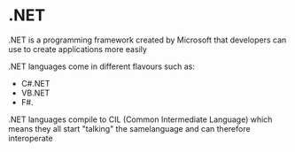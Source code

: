 # .NET


.NET is a programming framework created by Microsoft that developers can use to create applications more easily

.NET languages come in different flavours such as: 
* C#.NET 
* VB.NET 
* F#. 

.NET languages compile to CIL (Common Intermediate Language) 
which means they all start "talking" the samelanguage and can therefore interoperate


